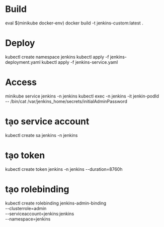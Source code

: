 
# Build
eval $(minikube docker-env)
docker build -t jenkins-custom:latest .


# Deploy
kubectl create namespace jenkins
kubectl apply -f jenkins-deployment.yaml
kubectl apply -f jenkins-service.yaml

# Access
minikube service jenkins -n jenkins
kubectl exec -n jenkins -it jenkin-podId -- /bin/cat /var/jenkins_home/secrets/initialAdminPassword


# tạo service account
kubectl create sa jenkins -n jenkins

# tạo token
kubectl create token jenkins -n jenkins --duration=8760h

# tạo rolebinding
kubectl create rolebinding jenkins-admin-binding \
  --clusterrole=admin \
  --serviceaccount=jenkins:jenkins \
  --namespace=jenkins
